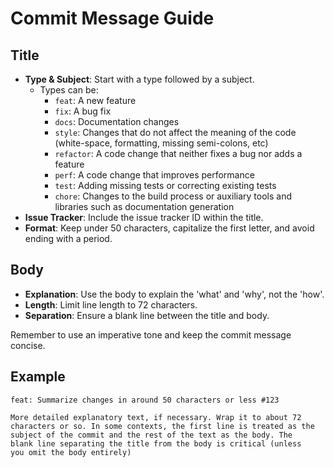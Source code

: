 # Commit Message Guide

## Title
- **Type & Subject**: Start with a type followed by a subject.
  - Types can be:
    - `feat`: A new feature
    - `fix`: A bug fix
    - `docs`: Documentation changes
    - `style`: Changes that do not affect the meaning of the code (white-space, formatting, missing semi-colons, etc)
    - `refactor`: A code change that neither fixes a bug nor adds a feature
    - `perf`: A code change that improves performance
    - `test`: Adding missing tests or correcting existing tests
    - `chore`: Changes to the build process or auxiliary tools and libraries such as documentation generation
- **Issue Tracker**: Include the issue tracker ID within the title.
- **Format**: Keep under 50 characters, capitalize the first letter, and avoid ending with a period.

## Body
- **Explanation**: Use the body to explain the 'what' and 'why', not the 'how'.
- **Length**: Limit line length to 72 characters.
- **Separation**: Ensure a blank line between the title and body.

Remember to use an imperative tone and keep the commit message concise.

## Example
```
feat: Summarize changes in around 50 characters or less #123

More detailed explanatory text, if necessary. Wrap it to about 72
characters or so. In some contexts, the first line is treated as the
subject of the commit and the rest of the text as the body. The
blank line separating the title from the body is critical (unless
you omit the body entirely)
```
